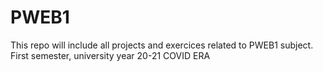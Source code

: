 # PWEB1
This repo will include all projects and exercices related to PWEB1 subject.
First semester, university year 20-21
COVID ERA
